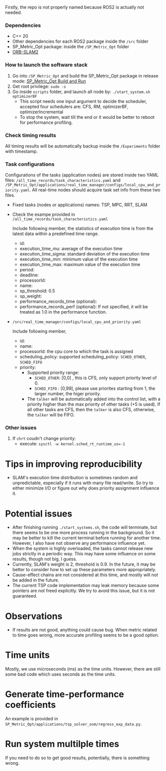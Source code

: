 Firstly, the repo is not properly named because ROS2 is actually not needed.

### Dependencies
- C++ 20
- Other dependencies for each ROS2 package inside the `/src` folder
- SP_Metric_Opt package: inside the `/SP_Metric_Opt` folder
- [ORB-SLAM2](https://github.com/zephyr06/ORB_SLAM2)

### How to launch the software stack
1. Go into `/SP_Metric_Opt` and build the SP_Metric_Opt package in release mode: [SP_Metric_Opt Build and Run](https://github.com/zephyr06/ROS2-SP-APPs/tree/main/SP_Metric_Opt#build-and-run)
1. Get root privilege: `sudo -s`
1. Go inside `scripts` folder, and launch all node by: `./start_system.sh optimizerBF`
    - This script needs one input argument to decide the scheduler, accepted four schedulers are: CFS, RM, optimizerBF, optimizerIncremental
    - To stop the system, wait till the end or it would be better to reboot for performance profiling.

### Check timing results
All timing results will be automatically backup inside the `/Experiments` folder with timestamp.

### Task configurations
Configurations of the tasks (application nodes) are stored inside two YAML files: `/all_time_records/task_characteristics.yaml` and `/SP_Metric_Opt/applications/real_time_manager/configs/local_cpu_and_priority.yaml`. All real-time nodes should acquire task set info from these two files. 

- Fixed tasks (nodes or applications) names: TSP, MPC, RRT, SLAM
- Check the exampe provided in `/all_time_records/task_characteristics.yaml`

    Include following member, the statistics of execution time is from the latest data within a predefined time range.
    - id:
    - execution_time_mu: average of the execution time
    - execution_time_sigma: standard deviation of the execution time
    - execution_time_min: minimum value of the execution time
    - execution_time_max: maximum value of the execution time
    - period:
    - deadline:
    - processorId:
    - name:
    - sp_threshold: 0.5
    - sp_weight: 
    - performance_records_time (optional): 
    - performance_records_perf (optional): If not specified, it will be treated as 1.0 in the performance function.

- `/src/real_time_manager/configs/local_cpu_and_priority.yaml`

    Include following member, 
    - id:
    - name:
    - processorId: the cpu core to which the task is assigned
    - scheduling_policy: supported scheduling_policy: `SCHED_OTHER`, `SCHED_FIFO`
    - priority: 
        - Supported priority range:
            - `SCHED_OTHER`: [0,0] , this is CFS, only support priority level of 0.
            - `SCHED_FIFO` : [0,99], please use priorites starting from 1, the larger number, the higer priority.
        - The `talker` will be automatically added into the control list, with a priority higher than the max priority of other tasks (+5 is used). If all other tasks are CFS, then the `talker` is also CFS, otherwise, the `talker` will be FIFO.

### Other issues

1. If `chrt` coudn't change priority:
    - execute: `sysctl -w kernel.sched_rt_runtime_us=-1`

# Tips in improving reproducibility
- SLAM's execution time distribution is sometimes random and unpredictable, especially if it runs with many file read/write. So try to either minimize I/O or figure out why does priority assignment influence it.

# Potential issues
- After finishing running `./start_systems.sh`, the code will terminate, but there seems to be one more process running in the background. So it may be better to kill the current terminal before running for another time. However, I also have not observe any performance influence yet.
- When the system is highly overloaded, the tasks cannot release new jobs strictly in a periodic way. This may have some influence on some results, though not big, I guess.
- Currently, SLAM's weight is 2, threshold is 0.9. In the future, it may be better to consider how to set up these parameters more appropriately.
- Cause-effect chains are not considered at this time, and mostly will not be added in the future.
- The current TSP code implementation may leak memory because some pointers are not freed explicitly. We try to avoid this issue, but it is not guaranteed.

# Observations
- If results are not good, anything could cause bug. When metric related to time goes wrong, more accurate profiling seems to be a good option.

# Time units
Mostly, we use microseconds (ms) as the time units. However, there are still some bad code which uses seconds as the time units.

# Generate time-performance coefficients
An example is provided in `SP_Metric_Opt/applications/tsp_solver_osm/regress_exp_data.py`.

# Run system multilple times
If you need to do so to get good results, potentially, there is something wrong. 
